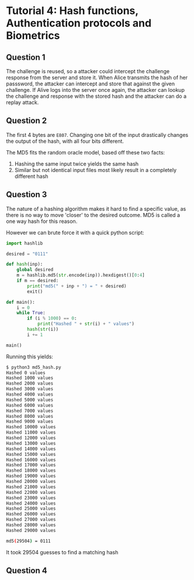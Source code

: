 # Tutorial 4: Hash functions, Authentication protocols and Biometrics

## Question 1

The challenge is reused, so a attacker could intercept the challenge response from the server and store it. When Alice transmits the hash of her passsword, the attacker can intercept and store that against the given challenge. If Alive logs into the server once again, the attacker can lookup the challenge and response with the stored hash and the attacker can do a replay attack.

## Question 2

The first 4 bytes are `E807`. Changing one bit of the input drastically changes the output of the hash, with all four bits different.

The MD5 fits the random oracle model, based off these two facts:
1. Hashing the same input twice yields the same hash
2. Similar but not identical input files most likely result in a completely different hash

## Question 3

The nature of a hashing algorithm makes it hard to find a specific value, as there is no way to move 'closer' to the desired outcome. MD5 is called a one way hash for this reason.

However we can brute force it with a quick python script:

```python
import hashlib

desired = "0111"

def hash(inp):
    global desired
    m = hashlib.md5(str.encode(inp)).hexdigest()[0:4]
    if m == desired:
        print("md5(" + inp + ") = " + desired)
        exit()

def main():
    i = 0
    while True:
        if (i % 1000) == 0:
            print("Hashed " + str(i) + " values")
        hash(str(i))
        i += 1

main()
```

Running this yields:
```bash
$ python3 md5_hash.py
Hashed 0 values
Hashed 1000 values
Hashed 2000 values
Hashed 3000 values
Hashed 4000 values
Hashed 5000 values
Hashed 6000 values
Hashed 7000 values
Hashed 8000 values
Hashed 9000 values
Hashed 10000 values
Hashed 11000 values
Hashed 12000 values
Hashed 13000 values
Hashed 14000 values
Hashed 15000 values
Hashed 16000 values
Hashed 17000 values
Hashed 18000 values
Hashed 19000 values
Hashed 20000 values
Hashed 21000 values
Hashed 22000 values
Hashed 23000 values
Hashed 24000 values
Hashed 25000 values
Hashed 26000 values
Hashed 27000 values
Hashed 28000 values
Hashed 29000 values

md5(29504) = 0111
```

It took 29504 guesses to find a matching hash

## Question 4


